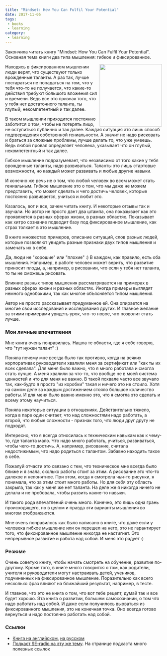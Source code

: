 ```yaml
---
title: "Mindset: How You Can Fulfil Your Potential"
date: 2017-11-05
tags:
 - books
 - learning
category:
 - learning
---
```


Закончила читать книгу "Mindset: How You Can Fulfil Your Potential".
Основная тема книги два типа мышления: гибкое и фиксированное.

<img align="right" src="https://images-na.ssl-images-amazon.com/images/I/417LU0cphCL._SX316_BO1,204,203,200_.jpg" width="200">


Находясь в фиксированном мышлении люди верят, что существуют только врожденные таланты.
А раз так, лучше постараться не попадаться на том, что у тебя что-то не получается, что какие-то действия требуют большого вложения сил и времени.
Ведь все это признак того, что у тебя нет достаточного таланта, ты глупый, некомпетентный и так далее.

В таком мышлении приходится постоянно заботится о том, чтобы не потерять лицо, не оступиться публично и так далее.
Каждая ситуация это лишь способ подтверждения собственной гениальности.
А значит не надо рисковать и браться за сложные проблемы, лучше делать то, что уже умеешь.
Ведь любой провал определяет человека, указывает что он глупый, некомпетентный и так далее.


Гибкое мышление подразумевает, что независимо от того какие у тебя врожденные таланты, надо развиваться.
Таланты это лишь стартовые возможности, но каждый может развивать и любые другие навыки.

И конечно же речь не о том, что любой человек во всем может стать гениальным.
Гибкое мышление это о том, что мы даже не можем представить, что может сделать и чего достичь человек, которые постоянно развивается, учиться и любит это.


Казалось, вот и все, зачем читать книгу. И некоторые отзывы так и звучали.
Но автор не просто дает два штампа, она показывает как это проявляется в разных сферах жизни, в разных областях.
Показывает как хитро сознание подводит базу под фиксированное мышление, как страх толкает в это мышление.

В книге множество примеров, описание ситуаций, слов разных людей, которые позволяют увидеть разные признаки двух типов мышления и замечать их в себе.

Да, люди не "хорошие" или "плохие" :)
В каждом, как правило, есть оба мышления.
Например, в работе человек может верить, что развитие приносит плоды, а, например, в рисовании, что если у тебя нет таланта, то ты не сможешь рисовать.

Влияние разных типов мышления рассматривается на примерах в разных сферах жизни и разных областях.
Иногда примеры выглядят немного однобокими, так как многое объясняется типом мышления.

Автор не просто рассказывает придуманное ей.
Она опирается на многие свои исследования и исследования других.
И главное желание за этими примерами увидеть урок, что-то новое, что позволит стать лучше.

### Мои личные впечатления

Мне книга очень понравилась.
Нашла те области, где я себе говорю, что "тут нужен талант" :)

Поняла почему мне всегда было так противно, когда на всяких корпоративах руководители хвалили меня за сертификат или "как ты их всех сделала".
Для меня было важно, что я много работала и смогла стать лучше.
А меня хвалили за что-то, что вообще не в моей система ценностей и что для меня не важно.
В такой похвале часто все звучало так, как-будто я просто "из коробки" такая и ничего это не стоило. Хотя на самом деле за каждым достижением стояло большое количество работы.
И для меня было важно именно это, что я смогла это сделать и всему этому научиться.

Поняла некоторые ситуации в отношениях.
Действительно тяжело, когда в паре один считает, что над сложностями надо работать, а второй, что любые сложности - признак того, что люди друг другу не подходят.

Интересно, что я всегда относилась к техническим навыкам как к чему-то, где таланта мало.
Что надо много работать, учиться, развиваться, чтобы чего-то достичь.
А, например, рисование, считала недостижимым, что надо родиться с талантом.
Забавно находить такое в себе.

Пожалуй отчасти это связано с тем, что техническое мне всегда было ближе и я знала, сколько работы стоит за этим.
А рисование это что-то далекое и непонятное.
При этом, когда я смотрела чьи-то рисунки, я понимала, что за этим стоит много работы.
Но для себя эту область закрыла, так как у меня же нет таланта.
На деле же я никогда ничего не делала и не пробовала, чтобы развить какие-то навыки.

И такого рода впечатлений очень много.
Конечно, это лишь одна грань происходящего, но в целом и правда эти варианты мышления во многом отображаются.

Мне очень понравилось как было написано в книге, что даже если у человека гибкое мышление или он перешел на него, это не гарантирует того, что фиксированное мышление никогда не настигнет.
Это непрерывное развитие и работа над собой.
И меня это радует :)

### Резюме

Очень советую книгу, чтобы начать смотреть на обучение, развитие по-другому.
Кроме того, в книге много говорится о том, как родители, учителя и руководители могут настраивать детей, учеников, подчиненных на фиксированное мышление.
Поразительно как всего несколько фраз влияют на ближайший результат, например, в тесте.

И главное, что это не книга о том, что вот тебе рецепт, думай так и все будет хорошо.
Эта книга о развитии, большем самосознании, о том что надо работать над собой.
И даже если получилось вырваться из фиксированного мышления, это не конечная точка.
Оно всегда готово вернуться и надо постоянно работать над собой.



### Ссылки

* [Книга на английском](https://www.amazon.com/gp/product/B005RZB65Q/ref=x_gr_w_bb?ie=UTF8&tag=x_gr_w_bb-20&linkCode=as2&camp=1789&creative=9325&creativeASIN=B005RZB65Q&SubscriptionId=1MGPYB6YW3HWK55XCGG2), [на русском](https://www.mann-ivanov-ferber.ru/books/mif/mindset/?utm_source=nkk&utm_medium=pdf&utm_campaign=read-chapter&utm_content=%D0%93%D0%B8%D0%B1%D0%BA%D0%BE%D0%B5+%D1%81%D0%BE%D0%B7%D0%BD%D0%B0%D0%BD%D0%B8%D0%B5)
* [Подкаст SE-radio на эту же тему](http://www.se-radio.net/2015/09/se-radio-episode-238-linda-rising-on-the-agile-brain/). На странице подкаста много полезных ссылок

